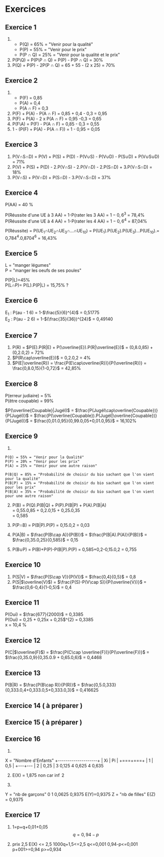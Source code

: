 # Exercices
## Exercice 1 

1. 
    * P(Q) = 65% = "Venir pour la qualité"
    * P(P) = 55% = "Venir pour le prix"
    * P(P $\cap$ Q) = 25% = "Venir pour la qualité et le prix"
2. P(P\\Q) = P(P\\P $\cap$ Q) = P(P) - P(P $\cap$ Q) = 30%
3. P(Q) + P(P) - 2P(P $\cap$ Q) = 65 + 55 - (2 x 25) = 70%

## Exercice 2

1. 
    * P(F) = 0,85
    * P(A) = 0,4
    * P(A $\cap$ F) = 0,3
2. P(F) + P(A) - P(A $\cap$ F) = 0,85 + 0,4 - 0,3 = 0,95 
3. P(F) + P(A) - 2 x P(A $\cap$ F) = 0,95 -0,3 = 0,65
4. P(F\\A) = P(F) - P(A $\cap$ F) = 0,85 - 0,3 = 0,55
5. 1 - (P(F) + P(A) - P(A $\cap$ F)) = 1 - 0,95 = 0,05

## Exercice 3 

1. P(V$\cap$S$\cap$D) = P(V) + P(S) + P(D) - P(V$\cup$S) - P(V$\cup$D) - P(S$\cup$D) + P(V$\cup$S$\cup$D) = 71%
2. P(V) + P(S) + P(D) - 2.P(V$\cap$S) - 2.P(V$\cap$D) - 2.P(S$\cap$D) + 3.P(V$\cap$S$\cap$D) = 18%
3. P(V$\cap$S) + P(V$\cap$D) + P(S$\cap$D) - 3.P(V$\cap$S$\cap$D) = 37%

## Exercice 4

P(AA) = 40 %

P(Réussite d'une UE à 3 AA) = 1-P(rater les 3 AA) = $1-0,6^{3}$ = 78,4%
P(Réussite d'une UE à 4 AA) = 1-P(rater les 4 AA) = $1-0,6^{4}$ = 87,04%  
  
P(Réussite) =  P(UE$_{1}$$\cap$UE$_{2}$$\cap$UE$_{3}$$\cap$...$\cap$UE$_{10}$) = P(UE$_{1}$).P(UE$_{2}$).P(UE$_{3}$)...P(UE$_{10}$).= 0,784$^{4}$.0,8704$^{6}$ = 16,43%


## Exercice 5

L = "manger légumes"  
P = "manger les oeufs de ses poules"  

P(P|L)=45%  
P(L$\cap$P)= P(L).P(P|L) = 15,75% ?

## Exercice 6

E$_{1}$ : P(au - 1 6) = 1-$\frac{5}{6}^{4}$ = 0,51775  
E$_{2}$ : P(au - 2 6) = 1-$(\frac{35}{36})^{24}$ = 0,49140

## Exercice 7

1. P(R) = $P(E).P(R|E) + P(\overline{E}).P(R|\overline{E})$ = (0,8.0,85) + (0,2.0,2) = 72%
2. $P(R\cap\overline{E})$ = 0,2.0,2 = 4%
3. $P(E|\overline{R}) = \frac{P(E\cap\overline{R})}{P(\overline{R})} = \frac{0,8.0,15}{1-0,72}$ = 42,85%

## Exercice 8

P(erreur judiaire) = 5%  
P(être coupable)  = 99%

$P(\overline{Coupable}|JugéI)$ = $\frac{P(JugéI\cap\overline{Coupable})}{P(JugéI)}$ 
= $\frac{P(\overline{Coupable}).P(JugéI|\overline{Coupable})}{P(JugéI)}$ 
= $\frac{0,01.0,95}{0,99.0,05+0,01.0,95}$
= 16,102%
  
## Exercice 9 

1. 
    
    P(Q) = 55% = "Venir pour la Qualité"   
    P(P) = 20% = "Venir pour les prix"    
    P(A) = 25% = "Venir pour une autre raison"   

    P(B|Q) = 85% = "Probabilité de choisir du bio sachant que l'on vient pour la qualité"  
    P(B|P) = 15% = "Probabilité de choisir du bio sachant que l'on vient pour les prix"   
    P(B|A) = 35% = "Probabilité de choisir du bio sachant que l'on vient pour une autre raison"  

2. P(B) = P(Q).P(B|Q) + P(P).P(B|P) + P(A).P(B|A)   
= 0,55.0,85 + 0,2.0,15 + 0,25.0,35   
= 0,585

3. P(P$\cap$B) = P(B|P).P(P) = 0,15.0,2 = 0,03

4. P(A|B) = $\frac{P(B\cap A)}{P(B)}$ 
= $\frac{P(B|A).P(A)}{P(B)}$ 
= $\frac{0,35.0,25}{0,585}$ 
= 0,15

5. P(B$\cup$P) = P(B)+P(P)-P(B|P).P(P)
 = 0,585+0,2-0,15.0,2
 = 0,755

## Exercice 10

1. P(S|V) = $\frac{P(S\cap V)}{P(V)}$ = $\frac{0,4}{0,5}$ = 0,8 
2. P(S|$\overline{V}$) = $\frac{P(S)-P(V\cap S)}{P(\overline{V})}$ =   $\frac{0,6-0,4}{1-0,5}$ = 0,4 

## Exercice 11

P(Oui) = $\frac{677}{2000}$  = 0,3385     
P(Oui) = 0,25 + 0,25x + 0,25$^{2} = 0,3385     
x = 10,4 % 
  
## Exercice 12 

P(C|$\overline{F}$) = $\frac{P(C\cap \overline{F})}{P(\overline{F})}$ = $\frac{0,35.0,9}{0,35.0.9 + 0,65.0,6}$ = 0,4468

## Exercice 13

P(B|R) = $\frac{P(B\cap R)}{P(R)}$ = $\frac{0,5.0,333}{0,333.0,4+0,333.0,5+0,333.0,3}$ = 0,416625

## Exercice 14 ( à préparer )

## Exercice 15 ( à préparer )

## Exercice 16

1. 
X = "Nombre d'Enfants"
+--------------------+
| Xi | Pi |
+===+===+
| 1 | 0,5 |
+---+---
| 2 | 0,25 |
3 0,125
4 0,625
4 0,635


2. E(X) = 1,875
non car $\inf$ 2

3. 
Y = "nb de garçons"
0 1
0,0625 0,9375
E(Y)=0,9375
Z = "nb de filles"
E(Z) = 0,9375

## Exercice 17 

1. 1=p+q+0,01+0,05
$$q=0,94-p$$

2. prix 2,5 
E(X) <= 2,5
1000q+1,5<=2,5
q<=0,001
0,94-p<=0,001
p+001>=0,94
p>=0,934



  



